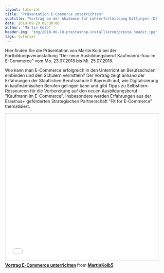 ```yaml
---
layout: tutorial
title: "Präsentation E-Commerce unterrichten"
subtitle: "Vortrag an der Akademie für Lehrerfortbildung Dillingen [DE]"
date: 2018-09-20 08:30:00
author: "Martin Kolb"
header-img: "img/2018-06-18-prestashop-installieren/presta_header.jpg"
tags: tutorial
---
```


Hier finden Sie die Präsentation von Martin Kolb bei der Fortbildungsveranstaltung "Der neue Ausbildungsberuf Kaufmann/-frau im E-Commerce" vom Mo. 23.07.2018 bis Mi. 25.07.2018. 

Wie kann man E-Commerce erfolgreich in den Unterricht an Berufsschulen einbinden und den Schülern vermitteln? Der Vortrag zeigt anhand der Erfahrungen der Staatlichen Berufsschule II Bayreuth auf, wie Digitalisierung in kaufmännischen Berufen gelingen kann und gibt Tipps zu Selbstlern-Ressourcen für die Vorbereitung auf den neuen Ausbildungsberuf "Kaufmann im E-Commerce". Insbesondere werden Erfahrungen aus der Erasmus+ geförderten Strategischen Partnerschaft "Fit for E-Commerce" thematisiert.

<iframe src="//www.slideshare.net/slideshow/embed_code/key/7xe77LKQMVLJGa" width="595" height="485" frameborder="0" marginwidth="0" marginheight="0" scrolling="no" style="border:1px solid #CCC; border-width:1px; margin-bottom:5px; max-width: 100%;" allowfullscreen> </iframe> <div style="margin-bottom:5px"> <strong> <a href="//www.slideshare.net/MartinKolb5/vortrag-ecommerce-unterrichten" title="Vortrag E-Commerce unterrichten" target="_blank">Vortrag E-Commerce unterrichten</a> </strong> from <strong><a href="https://www.slideshare.net/MartinKolb5" target="_blank">MartinKolb5</a></strong> </div>